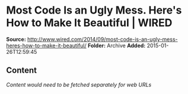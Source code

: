 # Most Code Is an Ugly Mess. Here's How to Make It Beautiful | WIRED

**Source:** http://www.wired.com/2014/09/most-code-is-an-ugly-mess-heres-how-to-make-it-beautiful/
**Folder:** Archive
**Added:** 2015-01-26T12:59:45




## Content
*Content would need to be fetched separately for web URLs*
